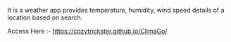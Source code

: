It is a weather app provides temperature, humidity, wind speed details of a location based on search. 

Access Here :- https://cozytrickster.github.io/ClimaGo/
